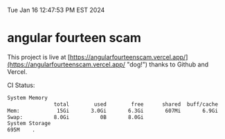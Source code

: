 Tue Jan 16 12:47:53 PM EST 2024

# angular fourteen scam


This project is live at [https://angularfourteenscam.vercel.app/](https://angularfourteenscam.vercel.app/ "dog!") thanks to Github and Vercel.

CI Status: 

```bash
System Memory
               total        used        free      shared  buff/cache   available
Mem:            15Gi       3.0Gi       6.3Gi       607Mi       6.9Gi        12Gi
Swap:          8.0Gi          0B       8.0Gi
System Storage
695M	.
```
